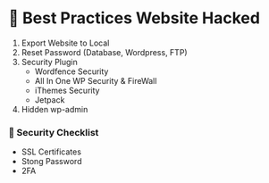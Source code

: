 # 🎉 Best Practices Website Hacked

1. Export Website to Local
2. Reset Password (Database, Wordpress, FTP)
3. Security Plugin
   - Wordfence Security
   - All In One WP Security & FireWall
   - iThemes Security
   - Jetpack
4. Hidden wp-admin

### 🔐 Security Checklist

- SSL Certificates
- Stong Password
- 2FA